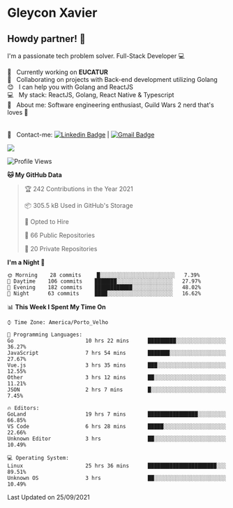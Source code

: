 # Gleycon Xavier

## Howdy partner! 👋

I'm a passionate tech problem solver.
Full-Stack Developer :computer:

 :rocket:  &nbsp; Currently working on **EUCATUR**
 <br/> :purple_heart: &nbsp; Collaborating on projects with Back-end development utilizing Golang
 <br/> :blush: &nbsp; I can help you with Golang and ReactJS
 <br/> :computer: &nbsp; My stack: ReactJS, Golang, React Native & Typescript
 <br/> 💬  &nbsp; About me: Software engineering enthusiast, Guild Wars 2 nerd that's loves :apple:
 <br/>
 <br/>
 <br/> :email: &nbsp; Contact-me: [![Linkedin Badge](https://img.shields.io/badge/-GleyconXavier-blue?style=flat-square&logo=Linkedin&logoColor=white&link=https://www.linkedin.com/in/gleyconxavier/)](https://www.linkedin.com/in/gleyconxavier/) 
| 
[![Gmail Badge](https://img.shields.io/badge/-gleyconxcarlos@gmail.com-c14438?style=flat-square&logo=Gmail&logoColor=white&link=mailto:gleyconxcarlos@gmail.com)](mailto:gleyconxcarlos@gmail.com)

![](https://komarev.com/ghpvc/?username=gleyconxavier)

<!--START_SECTION:waka-->
![Profile Views](http://img.shields.io/badge/Profile%20Views-0-blue)

**🐱 My GitHub Data** 

> 🏆 242 Contributions in the Year 2021
 > 
> 📦 305.5 kB Used in GitHub's Storage 
 > 
> 💼 Opted to Hire
 > 
> 📜 66 Public Repositories 
 > 
> 🔑 20 Private Repositories  
 > 
**I'm a Night 🦉** 

```text
🌞 Morning    28 commits     █░░░░░░░░░░░░░░░░░░░░░░░░   7.39% 
🌆 Daytime    106 commits    ███████░░░░░░░░░░░░░░░░░░   27.97% 
🌃 Evening    182 commits    ████████████░░░░░░░░░░░░░   48.02% 
🌙 Night      63 commits     ████░░░░░░░░░░░░░░░░░░░░░   16.62%

```


📊 **This Week I Spent My Time On** 

```text
⌚︎ Time Zone: America/Porto_Velho

💬 Programming Languages: 
Go                       10 hrs 22 mins      █████████░░░░░░░░░░░░░░░░   36.27% 
JavaScript               7 hrs 54 mins       ███████░░░░░░░░░░░░░░░░░░   27.67% 
Vue.js                   3 hrs 35 mins       ███░░░░░░░░░░░░░░░░░░░░░░   12.55% 
Other                    3 hrs 12 mins       ██░░░░░░░░░░░░░░░░░░░░░░░   11.21% 
JSON                     2 hrs 7 mins        █░░░░░░░░░░░░░░░░░░░░░░░░   7.45%

🔥 Editors: 
GoLand                   19 hrs 7 mins       ████████████████░░░░░░░░░   66.85% 
VS Code                  6 hrs 28 mins       █████░░░░░░░░░░░░░░░░░░░░   22.66% 
Unknown Editor           3 hrs               ██░░░░░░░░░░░░░░░░░░░░░░░   10.49%

💻 Operating System: 
Linux                    25 hrs 36 mins      ██████████████████████░░░   89.51% 
Unknown OS               3 hrs               ██░░░░░░░░░░░░░░░░░░░░░░░   10.49%

```


 Last Updated on 25/09/2021
<!--END_SECTION:waka-->
